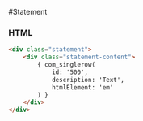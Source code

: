 #Statement

### HTML

```html
<div class="statement">
	<div class="statement-content">
		{ com_singlerow(
			id: '500',
			description: 'Text',
			htmlElement: 'em'
		) }
	</div>
</div>

```



